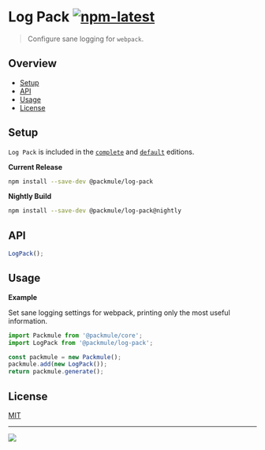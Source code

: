 # Log Pack [![npm-latest]][npm]

> Configure sane logging for `webpack`.

## Overview

-   [Setup](#setup)
-   [API](#api)
-   [Usage](#usage)
-   [License](#license)

## Setup

`Log Pack` is included in the [`complete`][edition-complete] and [`default`][edition-default] editions.

**Current Release**

```bash
npm install --save-dev @packmule/log-pack
```

**Nightly Build**

```bash
npm install --save-dev @packmule/log-pack@nightly
```

## API

```typescript
LogPack();
```

## Usage

**Example**

Set sane logging settings for webpack, printing only the most useful information.

```typescript
import Packmule from '@packmule/core';
import LogPack from '@packmule/log-pack';

const packmule = new Packmule();
packmule.add(new LogPack());
return packmule.generate();
```

## License

[MIT](https://choosealicense.com/licenses/mit/)

---

[<img src="https://avatars.githubusercontent.com/u/4364197?s=64">](https://www.pixelart.at/)

[packmule-hints]: https://www.npmjs.com/package/@packmule/core#hints
[packmule-api]: https://www.npmjs.com/package/@packmule/core#api
[npm]: https://www.npmjs.com/package/@packmule/log-pack
[npm-latest]: https://img.shields.io/npm/v/@packmule/log-pack/latest?color=%230AC2FF&label=release&style=for-the-badge
[edition-default]: https://www.npmjs.com/package/@packmule/default
[edition-complete]: https://www.npmjs.com/package/@packmule/complete
